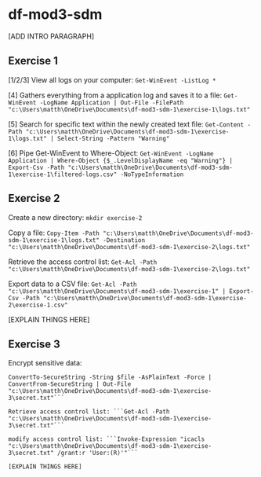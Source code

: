 # df-mod3-sdm

[ADD INTRO PARAGRAPH]

## Exercise 1

[1/2/3] View all logs on your computer: ```Get-WinEvent -ListLog *```

[4] Gathers everything from a application log and saves it to a file: ```Get-WinEvent -LogName Application | Out-File -FilePath "c:\Users\matth\OneDrive\Documents\df-mod3-sdm-1\exercise-1\logs.txt"```

[5] Search for specific text within the newly created text file: ```Get-Content -Path "c:\Users\matth\OneDrive\Documents\df-mod3-sdm-1\exercise-1\logs.txt" | Select-String -Pattern "Warning"```

[6] Pipe Get-WinEvent to Where-Object: ```Get-WinEvent -LogName Application | Where-Object {$_.LevelDisplayName -eq "Warning"} | Export-Csv -Path "c:\Users\matth\OneDrive\Documents\df-mod3-sdm-1\exercise-1\filtered-logs.csv" -NoTypeInformation```

## Exercise 2

Create a new directory: ```mkdir exercise-2```

Copy a file: ```Copy-Item -Path "c:\Users\matth\OneDrive\Documents\df-mod3-sdm-1\exercise-1\logs.txt" -Destination "c:\Users\matth\OneDrive\Documents\df-mod3-sdm-1\exercise-2\logs.txt"```

Retrieve the access control list: ```Get-Acl -Path "c:\Users\matth\OneDrive\Documents\df-mod3-sdm-1\exercise-2\logs.txt"```

Export data to a CSV file: ```Get-Acl -Path "c:\Users\matth\OneDrive\Documents\df-mod3-sdm-1\exercise-1" | Export-Csv -Path "c:\Users\matth\OneDrive\Documents\df-mod3-sdm-1\exercise-2\exercise-1.csv"```

[EXPLAIN THINGS HERE]


## Exercise 3

Encrypt sensitive data:

```$file = Get-Content -Path "c:\Users\matth\OneDrive\Documents\df-mod3-sdm-1\exercise-3\original.txt" -Raw
ConvertTo-SecureString -String $file -AsPlainText -Force | ConvertFrom-SecureString | Out-File "c:\Users\matth\OneDrive\Documents\df-mod3-sdm-1\exercise-3\secret.txt"```

Retrieve access control list: ```Get-Acl -Path "c:\Users\matth\OneDrive\Documents\df-mod3-sdm-1\exercise-3\secret.txt"```

modify access control list: ```Invoke-Expression "icacls "c:\Users\matth\OneDrive\Documents\df-mod3-sdm-1\exercise-3\secret.txt" /grant:r 'User:(R)'"```

[EXPLAIN THINGS HERE]

